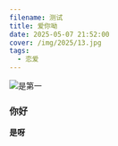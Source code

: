 ```yaml
---
filename: 测试
title: 爱你呦
date: 2025-05-07 21:52:00
cover: /img/2025/13.jpg
tags:
  - 恋爱
---
```

![是第一](/img/2025/14.jpg "4546")

### 你好

**是呀**
